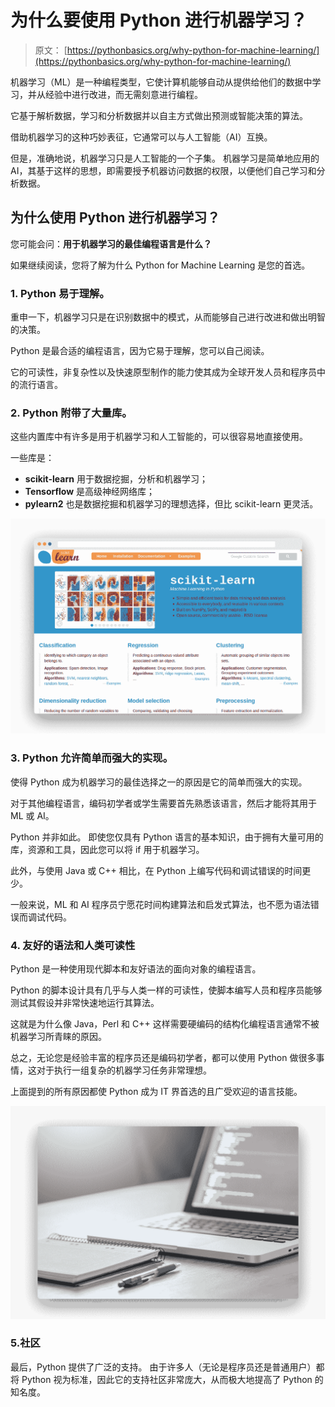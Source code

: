 # 为什么要使用 Python 进行机器学习？

> 原文： [https://pythonbasics.org/why-python-for-machine-learning/](https://pythonbasics.org/why-python-for-machine-learning/)

机器学习（ML）是一种编程类型，它使计算机能够自动从提供给他们的数据中学习，并从经验中进行改进，而无需刻意进行编程。

它基于解析数据，学习和分析数据并以自主方式做出预测或智能决策的算法。



借助机器学习的这种巧妙表征，它通常可以与人工智能（AI）互换。

但是，准确地说，机器学习只是人工智能的一个子集。 机器学习是简单地应用的 AI，其基于这样的思想，即需要授予机器访问数据的权限，以便他们自己学习和分析数据。

## 为什么使用 Python 进行机器学习？

您可能会问：**用于机器学习的最佳编程语言是什么？**

如果继续阅读，您将了解为什么 Python for Machine Learning 是您的首选。

### 1\. Python 易于理解。

重申一下，机器学习只是在识别数据中的模式，从而能够自己进行改进和做出明智的决策。

Python 是最合适的编程语言，因为它易于理解，您可以自己阅读。

它的可读性，非复杂性以及快速原型制作的能力使其成为全球开发人员和程序员中的流行语言。

### 2\. Python 附带了大量库。

这些内置库中有许多是用于机器学习和人工智能的，可以很容易地直接使用。

一些库是：

*   **scikit-learn** 用于数据挖掘，分析和机器学习；
*   **Tensorflow** 是高级神经网络库；
*   **pylearn2** 也是数据挖掘和机器学习的理想选择，但比 scikit-learn 更灵活。

![sklearn, scikit-learn, a machine learning module for python](img/5d99d2bfbe94d99072e9460d40821ee1.jpg)

### 3\. Python 允许简单而强大的实现。

使得 Python 成为机器学习的最佳选择之一的原因是它的简单而强大的实现。

对于其他编程语言，编码初学者或学生需要首先熟悉该语言，然后才能将其用于 ML 或 AI。

Python 并非如此。 即使您仅具有 Python 语言的基本知识，由于拥有大量可用的库，资源和工具，因此您可以将 if 用于机器学习。

此外，与使用 Java 或 C++ 相比，在 Python 上编写代码和调试错误的时间更少。

一般来说，ML 和 AI 程序员宁愿花时间构建算法和启发式算法，也不愿为语法错误而调试代码。

### 4\. 友好的语法和人类可读性

Python 是一种使用现代脚本和友好语法的面向对象的编程语言。

Python 的脚本设计具有几乎与人类一样的可读性，使脚本编写人员和程序员能够测试其假设并非常快速地运行其算法。

这就是为什么像 Java，Perl 和 C++ 这样需要硬编码的结构化编程语言通常不被机器学习所青睐的原因。

总之，无论您是经验丰富的程序员还是编码初学者，都可以使用 Python 做很多事情，这对于执行一组复杂的机器学习任务非常理想。

上面提到的所有原因都使 Python 成为 IT 界首选的且广受欢迎的语言技能。

![python readability](img/1c6e625ed7262e6bac5f6e12d1ed7531.jpg)

### 5.社区

最后，Python 提供了广泛的支持。 由于许多人（无论是程序员还是普通用户）都将 Python 视为标准，因此它的支持社区非常庞大，从而极大地提高了 Python 的知名度。
